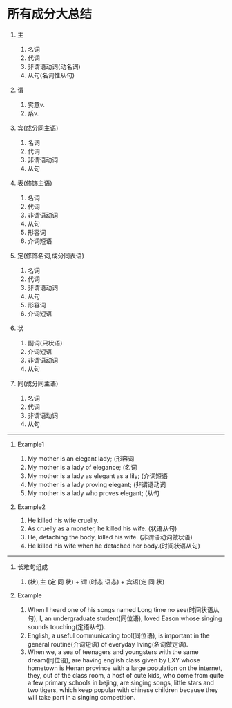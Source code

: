 # 所有成分大总结

1. 主
   1. 名词
   2. 代词
   3. 非谓语动词(动名词)
   4. 从句(名词性从句)

2. 谓
   1. 实意v.
   2. 系v.

3. 宾(成分同主语)
   1. 名词
   2. 代词
   3. 非谓语动词
   4. 从句

4. 表(修饰主语)
   1. 名词
   2. 代词
   3. 非谓语动词
   4. 从句
   5. 形容词
   6. 介词短语

5. 定(修饰名词,成分同表语)
   1. 名词
   2. 代词
   3. 非谓语动词
   4. 从句
   5. 形容词
   6. 介词短语

6. 状
   1. 副词(只状语)
   2. 介词短语
   3. 非谓语动词
   4. 从句

7. 同(成分同主语)
   1. 名词
   2. 代词
   3. 非谓语动词
   4. 从句

---

1. Example1
   1. My mother is an elegant lady; (形容词
   2. My mother is a lady of elegance; (名词
   3. My mother is a lady as elegant as a lily; (介词短语
   4. My mother is a lady proving elegant; (非谓语动词
   5. My mother is a lady who proves elegant; (从句

2. Example2
   1. He killed his wife cruelly.
   2. As cruelly as a monster, he killed his wife. (状语从句)
   3. He, detaching the body, killed his wife. (非谓语动词做状语)
   4. He killed his wife when he detached her body.(时间状语从句)

---

1. 长难句组成
   1. (状),主 (定 同 状) + 谓 (时态 语态) + 宾语(定 同 状)

2. Example
   1. When I heard one of his songs named Long time no see(时间状语从句), I, an undergraduate student(同位语), loved Eason whose singing sounds touching(定语从句).
   2. English, a useful communicating tool(同位语), is important in the general routine(介词短语) of everyday living(名词做定语).
   3. When we, a sea of teenagers and youngsters with the same dream(同位语), are having english class given by LXY whose hometown is Henan province with a large population on the internet, they, out of the class room, a host of cute kids, who come from quite a few primary schools in bejing, are singing songs, little stars and two tigers, which keep popular with chinese children because they will take part in a singing competition.
